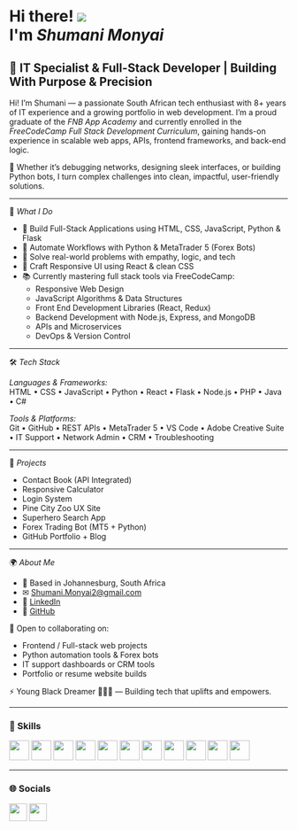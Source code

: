 Hi there! ![](https://user-images.githubusercontent.com/18350557/176309783-0785949b-9127-417c-8b55-ab5a4333674e.gif)  
I'm *Shumani Monyai*  
================================================================

🎯 IT Specialist & Full-Stack Developer | Building With Purpose & Precision
------------------------------------------------------------------------------

Hi! I’m Shumani — a passionate South African tech enthusiast with 8+ years of IT experience and a growing portfolio in web development. I’m a proud graduate of the *FNB App Academy* and currently enrolled in the *FreeCodeCamp Full Stack Development Curriculum*, gaining hands-on experience in scalable web apps, APIs, frontend frameworks, and back-end logic.

🔧 Whether it’s debugging networks, designing sleek interfaces, or building Python bots, I turn complex challenges into clean, impactful, user-friendly solutions.

---

🚀 *What I Do*

- 🧱 Build Full-Stack Applications using HTML, CSS, JavaScript, Python & Flask  
- 🔁 Automate Workflows with Python & MetaTrader 5 (Forex Bots)  
- 🧠 Solve real-world problems with empathy, logic, and tech  
- 🎨 Craft Responsive UI using React & clean CSS  
- 📚 Currently mastering full stack tools via FreeCodeCamp:
  - Responsive Web Design
  - JavaScript Algorithms & Data Structures
  - Front End Development Libraries (React, Redux)
  - Backend Development with Node.js, Express, and MongoDB
  - APIs and Microservices  
  - DevOps & Version Control

---

🛠 *Tech Stack*

*Languages & Frameworks:*  
HTML • CSS • JavaScript • Python • React • Flask • Node.js • PHP • Java • C#

*Tools & Platforms:*  
Git • GitHub • REST APIs • MetaTrader 5 • VS Code • Adobe Creative Suite • IT Support • Network Admin • CRM • Troubleshooting

---

📌 *Projects*

- Contact Book (API Integrated)  
- Responsive Calculator  
- Login System  
- Pine City Zoo UX Site  
- Superhero Search App  
- Forex Trading Bot (MT5 + Python)  
- GitHub Portfolio + Blog

---

🌍 *About Me*

- 📍 Based in Johannesburg, South Africa  
- ✉ [Shumani.Monyai2@gmail.com](mailto:Shumani.Monyai2@gmail.com)  
- 🔗 [LinkedIn](https://www.linkedin.com/in/ShumaniMonyai)  
- 💼 [GitHub](https://github.com/ShumaniMonyai)

🤝 Open to collaborating on:
- Frontend / Full-stack web projects  
- Python automation tools & Forex bots  
- IT support dashboards or CRM tools  
- Portfolio or resume website builds  

⚡ Young Black Dreamer 👨🏽‍💻 — Building tech that uplifts and empowers.

---

### 🧠 Skills  
<p align="left">
<a href="https://developer.mozilla.org/en-US/docs/Web/JavaScript"><img src="https://raw.githubusercontent.com/danielcranney/readme-generator/main/public/icons/skills/javascript-colored.svg" width="36" /></a>
<a href="https://www.oracle.com/java/"><img src="https://raw.githubusercontent.com/danielcranney/readme-generator/main/public/icons/skills/java-colored.svg" width="36" /></a>
<a href="https://www.php.net/"><img src="https://raw.githubusercontent.com/danielcranney/readme-generator/main/public/icons/skills/php-colored.svg" width="36" /></a>
<a href="https://docs.microsoft.com/en-us/dotnet/csharp/"><img src="https://raw.githubusercontent.com/danielcranney/readme-generator/main/public/icons/skills/csharp-colored.svg" width="36" /></a>
<a href="https://code.visualstudio.com/"><img src="https://raw.githubusercontent.com/danielcranney/readme-generator/main/public/icons/skills/visualstudiocode-colored.svg" width="36" /></a>
<a href="https://www.w3.org/TR/CSS/#css"><img src="https://raw.githubusercontent.com/danielcranney/readme-generator/main/public/icons/skills/css3-colored.svg" width="36" /></a>
<a href="https://developer.mozilla.org/en-US/docs/Glossary/HTML5"><img src="https://raw.githubusercontent.com/danielcranney/readme-generator/main/public/icons/skills/html5-colored.svg" width="36" /></a>
<a href="https://nodejs.org/en/"><img src="https://raw.githubusercontent.com/danielcranney/readme-generator/main/public/icons/skills/nodejs-colored.svg" width="36" /></a>
<a href="https://www.adobe.com/products/illustrator.html"><img src="https://raw.githubusercontent.com/danielcranney/readme-generator/main/public/icons/skills/illustrator-colored.svg" width="36" /></a>
<a href="https://www.adobe.com/products/photoshop.html"><img src="https://raw.githubusercontent.com/danielcranney/readme-generator/main/public/icons/skills/photoshop-colored.svg" width="36" /></a>
<a href="https://web3js.readthedocs.io/"><img src="https://raw.githubusercontent.com/danielcranney/readme-generator/main/public/icons/skills/web3js-colored.svg" width="36" /></a>
</p>

---

### 🌐 Socials  
<p align="left">
<a href="https://github.com/ShumaniMonyai" target="_blank"><img src="https://raw.githubusercontent.com/danielcranney/readme-generator/main/public/icons/socials/github.svg" width="32" /></a>
<a href="https://www.linkedin.com/in/ShumaniMonyai" target="_blank"><img src="https://raw.githubusercontent.com/danielcranney/readme-generator/main/public/icons/socials/linkedin.svg" width="32" /></a>
</p>

